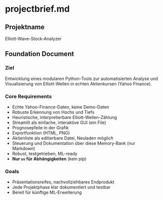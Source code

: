 # projectbrief.md 

## Projektname
Elliott-Wave-Stock-Analyzer

## Foundation Document

### Ziel
Entwicklung eines modularen Python-Tools zur automatisierten Analyse und Visualisierung von Elliott-Wellen in echten Aktienkursen (Yahoo Finance).

### Core Requirements
- Echte Yahoo-Finance-Daten, keine Demo-Daten
- Robuste Erkennung von Hochs und Tiefs
- Heuristische, interpretierbare Elliott-Wellen-Zählung
- Streamlit als einfache, interaktive GUI (ein File)
- Prognosepfeile in der Grafik
- Exportfunktion (HTML, PNG)
- Aktienliste als editierbare Datei, Neuladen möglich
- Steuerung und Dokumentation über diese Memory-Bank (nur Markdown)
- Robust, testgetrieben, ML-ready
- **Nur `uv` für Abhängigkeiten** (kein pip)

### Goals
- Präsentationsreifes, nachvollziehbares Endprodukt
- Jede Projektphase klar dokumentiert und testbar
- Bereit für künftige ML-Erweiterung
